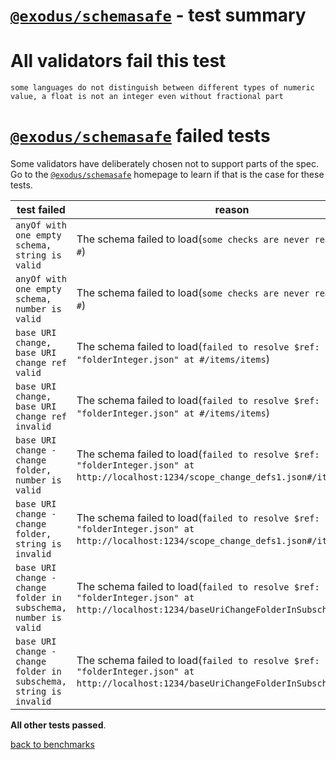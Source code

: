# [`@exodus/schemasafe`](https://github.com/ExodusMovement/schemasafe) - test summary

# All validators fail this test

`some languages do not distinguish between different types of numeric value, a float is not an integer even without fractional part`

# [`@exodus/schemasafe`](https://github.com/ExodusMovement/schemasafe) failed tests

Some validators have deliberately chosen not to support parts of the spec. Go to the [`@exodus/schemasafe`](https://github.com/ExodusMovement/schemasafe) homepage to learn if
that is the case for these tests.

|test failed|reason
|-----------|------
`anyOf with one empty schema, string is valid`|The schema failed to load(`some checks are never reachable at #`)
`anyOf with one empty schema, number is valid`|The schema failed to load(`some checks are never reachable at #`)
`base URI change, base URI change ref valid`|The schema failed to load(`failed to resolve $ref: "folderInteger.json" at #/items/items`)
`base URI change, base URI change ref invalid`|The schema failed to load(`failed to resolve $ref: "folderInteger.json" at #/items/items`)
`base URI change - change folder, number is valid`|The schema failed to load(`failed to resolve $ref: "folderInteger.json" at http://localhost:1234/scope_change_defs1.json#/items`)
`base URI change - change folder, string is invalid`|The schema failed to load(`failed to resolve $ref: "folderInteger.json" at http://localhost:1234/scope_change_defs1.json#/items`)
`base URI change - change folder in subschema, number is valid`|The schema failed to load(`failed to resolve $ref: "folderInteger.json" at http://localhost:1234/baseUriChangeFolderInSubschema/#/items`)
`base URI change - change folder in subschema, string is invalid`|The schema failed to load(`failed to resolve $ref: "folderInteger.json" at http://localhost:1234/baseUriChangeFolderInSubschema/#/items`)

**All other tests passed**.

[back to benchmarks](https://github.com/ebdrup/json-schema-benchmark)